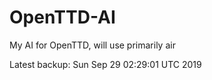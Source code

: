 # OpenTTD-AI
My AI for OpenTTD, will use primarily air

Latest backup: Sun Sep 29 02:29:01 UTC 2019
